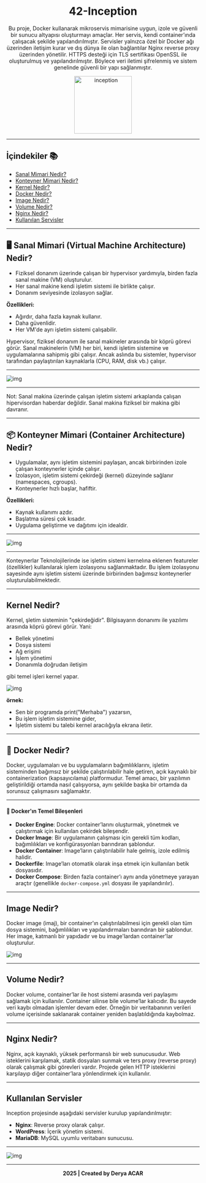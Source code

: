 <div align="center">
  <h1>42-Inception</h1>
<p align="center">
Bu proje, Docker kullanarak mikroservis mimarisine uygun, izole ve güvenli bir sunucu altyapısı oluşturmayı amaçlar. Her servis, kendi container’ında çalışacak şekilde yapılandırılmıştır. Servisler yalnızca özel bir Docker ağı üzerinden iletişim kurar ve dış dünya ile olan bağlantılar Nginx reverse proxy üzerinden yönetilir. HTTPS desteği için TLS sertifikası OpenSSL ile oluşturulmuş ve yapılandırılmıştır. Böylece veri iletimi şifrelenmiş ve sistem genelinde güvenli bir yapı sağlanmıştır.
</p>
  <img src="https://github.com/deryaxacar/42-inception/blob/main/inception.png" alt="inception" height="150" width="150">
</div>


---

## İçindekiler 📚

- [Sanal Mimari Nedir?](#sanal-mimari-nedir)
- [Konteyner Mimari Nedir?](#konteyner-mimari-nedir)
- [Kernel Nedir?](#kernel-nedir)
- [Docker Nedir?](#docker-nedir)
- [Image Nedir?](#image-nedir)
- [Volume Nedir?](#volume-nedir)
- [Nginx Nedir?](#nginx-nedir)
- [Kullanılan Servisler](#kullanılan-servisler)

---

## <a name="sanal-mimari-nedir"></a>🖥️ Sanal Mimari (Virtual Machine Architecture) Nedir?

- Fiziksel donanım üzerinde çalışan bir hypervisor yardımıyla, birden fazla sanal makine (VM) oluşturulur.
- Her sanal makine kendi işletim sistemi ile birlikte çalışır.
- Donanım seviyesinde izolasyon sağlar.

**Özellikleri:**

- Ağırdır, daha fazla kaynak kullanır.
- Daha güvenlidir.
- Her VM'de ayrı işletim sistemi çalışabilir.

Hypervisor, fiziksel donanım ile sanal makineler arasında bir köprü görevi görür. Sanal makinelerin (VM) her biri, kendi işletim sistemine ve uygulamalarına sahipmiş gibi çalışır. Ancak aslında bu sistemler, hypervisor tarafından paylaştırılan kaynaklarla (CPU, RAM, disk vb.) çalışır.

---

![img](https://github.com/deryaxacar/42-inception/blob/main/img/sanal-mimari.png)

---

Not: Sanal makina üzerinde çalışan işletim sistemi arkaplanda çalışan hipervisordan haberdar değildir.
Sanal makina fiziksel bir makina gibi davranır.

---

## <a name="konteyner-mimari-nedir"></a>📦 Konteyner Mimari (Container Architecture) Nedir?

- Uygulamalar, aynı işletim sistemini paylaşan, ancak birbirinden izole çalışan konteynerler içinde çalışır.
- İzolasyon, işletim sistemi çekirdeği (kernel) düzeyinde sağlanır (namespaces, cgroups).
- Konteynerler hızlı başlar, hafiftir.

**Özellikleri:**

- Kaynak kullanımı azdır.
- Başlatma süresi çok kısadır.
- Uygulama geliştirme ve dağıtımı için idealdir.

---

![img](https://github.com/deryaxacar/42-inception/blob/main/img/konteyner-mimari.png)

---

Konteynerlar Teknolojilerinde ise işletim sistemi kernelına eklenen featureler (özellikler) kullanılarak işlem izolasyonu sağlanmaktadır.
Bu işlem izolasyonu sayesinde aynı işletim sistemi üzerinde birbirinden bağımsız konteynerler oluşturulabilmektedir.

---

## Kernel Nedir?

Kernel, şletim sisteminin "çekirdeğidir". Bilgisayarın donanımı ile yazılımı arasında köprü görevi görür. Yani:

- Bellek yönetimi
- Dosya sistemi
- Ağ erişimi
- İşlem yönetimi
- Donanımla doğrudan iletişim

gibi temel işleri kernel yapar.

![img](https://github.com/deryaxacar/42-inception/blob/main/img/kernel.png)

**örnek:**

- Sen bir programda print("Merhaba") yazarsın,
- Bu işlem işletim sistemine gider,
- İşletim sistemi bu talebi kernel aracılığıyla ekrana iletir.

---

## <a name="docker-nedir"></a>🐳 Docker Nedir?

Docker, uygulamaları ve bu uygulamaların bağımlılıklarını, işletim sisteminden bağımsız bir şekilde çalıştırılabilir hale getiren, açık kaynaklı bir containerization (kapsayıcılama) platformudur. Temel amacı, bir yazılımın geliştirildiği ortamda nasıl çalışıyorsa, aynı şekilde başka bir ortamda da sorunsuz çalışmasını sağlamaktır.

---

#### 🔧 Docker'ın Temel Bileşenleri

- **Docker Engine**: Docker container’larını oluşturmak, yönetmek ve çalıştırmak için kullanılan çekirdek bileşendir.
- **Docker Image**: Bir uygulamanın çalışması için gerekli tüm kodları, bağımlılıkları ve konfigürasyonları barındıran şablondur.
- **Docker Container**: Image’ların çalıştırılabilir hale gelmiş, izole edilmiş halidir.
- **Dockerfile**: Image’ları otomatik olarak inşa etmek için kullanılan betik dosyasıdır.
- **Docker Compose**: Birden fazla container’ı aynı anda yönetmeye yarayan araçtır (genellikle `docker-compose.yml` dosyası ile yapılandırılır).

---

## Image Nedir?

Docker image (imaj), bir container'ın çalıştırılabilmesi için gerekli olan tüm dosya sistemini, bağımlılıkları ve yapılandırmaları barındıran bir şablondur. Her image, katmanlı bir yapıdadır ve bu image'lardan container'lar oluşturulur.

![img](https://github.com/deryaxacar/42-inception/blob/main/img/docker-image.PNG)

---

## Volume Nedir?

Docker volume, container’lar ile host sistemi arasında veri paylaşımı sağlamak için kullanılır. Container silinse bile volume’lar kalıcıdır. Bu sayede veri kaybı olmadan işlemler devam eder. Örneğin bir veritabanının verileri volume içerisinde saklanarak container yeniden başlatıldığında kaybolmaz.

---

## Nginx Nedir?

Nginx, açık kaynaklı, yüksek performanslı bir web sunucusudur. Web isteklerini karşılamak, statik dosyaları sunmak ve ters proxy (reverse proxy) olarak çalışmak gibi görevleri vardır. Projede gelen HTTP isteklerini karşılayıp diğer container’lara yönlendirmek için kullanılır.

---

## Kullanılan Servisler

Inception projesinde aşağıdaki servisler kurulup yapılandırılmıştır:

- **Nginx**: Reverse proxy olarak çalışır.
- **WordPress**: İçerik yönetim sistemi.
- **MariaDB**: MySQL uyumlu veritabanı sunucusu.

---

![img](https://github.com/deryaxacar/42-inception/blob/main/img/inceptionimg.PNG)

---

<div align="center">
  <b>2025 | Created by Derya ACAR</b>
</div>
